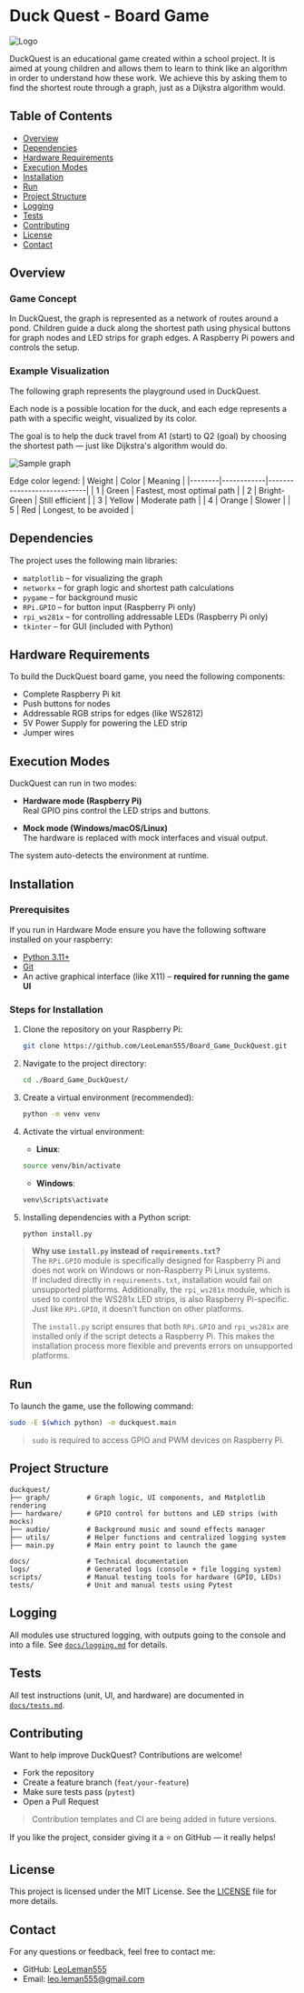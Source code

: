 # Duck Quest - Board Game

![Logo](./duckquest/assets/images/logo.png)

DuckQuest is an educational game created within a school project. It is aimed at young children and allows them to learn to think like an algorithm in order to understand how these work. We achieve this by asking them to find the shortest route through a graph, just as a Dijkstra algorithm would.

## Table of Contents

- [Overview](#overview)
- [Dependencies](#dependencies)
- [Hardware Requirements](#hardware-requirements)
- [Execution Modes](#execution-modes)
- [Installation](#installation)
- [Run](#run)
- [Project Structure](#project-structure)
- [Logging](#logging)
- [Tests](#tests)
- [Contributing](#contributing)
- [License](#license)
- [Contact](#contact)

## Overview

### Game Concept
In DuckQuest, the graph is represented as a network of routes around a pond. Children guide a duck along the shortest path using physical buttons for graph nodes and LED strips for graph edges. A Raspberry Pi powers and controls the setup. 

### Example Visualization
The following graph represents the playground used in DuckQuest.

Each node is a possible location for the duck, and each edge represents a path with a specific weight, visualized by its color.

The goal is to help the duck travel from A1 (start) to Q2 (goal) by choosing the shortest path — just like Dijkstra's algorithm would do.

![Sample graph](./duckquest/assets/images/sample_graph.png)

Edge color legend:
| Weight |    Color   | Meaning                    |
|--------|------------|----------------------------|
|    1   |    Green   | Fastest, most optimal path |
|    2   | Bright-Green | Still efficient            |
|    3   |   Yellow   |	Moderate path              |
|    4   |   Orange   |	Slower                     |
|    5   |     Red    |	Longest, to be avoided     |

## Dependencies

The project uses the following main libraries:

- `matplotlib` – for visualizing the graph
- `networkx` – for graph logic and shortest path calculations
- `pygame` – for background music
- `RPi.GPIO` – for button input (Raspberry Pi only)
- `rpi_ws281x` – for controlling addressable LEDs (Raspberry Pi only)
- `tkinter` – for GUI (included with Python)

## Hardware Requirements
To build the DuckQuest board game, you need the following components:

- Complete Raspberry Pi kit
- Push buttons for nodes
- Addressable RGB strips for edges (like WS2812)
- 5V Power Supply for powering the LED strip
- Jumper wires

## Execution Modes

DuckQuest can run in two modes:

- **Hardware mode (Raspberry Pi)**  
  Real GPIO pins control the LED strips and buttons.

- **Mock mode (Windows/macOS/Linux)**  
  The hardware is replaced with mock interfaces and visual output.

The system auto-detects the environment at runtime.

## Installation

### Prerequisites

If you run in Hardware Mode ensure you have the following software installed on your raspberry:

- [Python 3.11+](https://www.python.org/)
- [Git](https://git-scm.com/)
- An active graphical interface (like X11) – **required for running the game UI**

### Steps for Installation

1. Clone the repository on your Raspberry Pi:
   ```bash
   git clone https://github.com/LeoLeman555/Board_Game_DuckQuest.git
   ```

2. Navigate to the project directory:
   ```bash
   cd ./Board_Game_DuckQuest/
   ```

3. Create a virtual environment (recommended):
   ```bash
   python -m venv venv
   ```

4. Activate the virtual environment:
   - **Linux**:
   ```bash
   source venv/bin/activate
   ```
   - **Windows**:
   ```powershell
   venv\Scripts\activate
   ```

5. Installing dependencies with a Python script:
   ```bash
   python install.py
   ```

> **Why use `install.py` instead of `requirements.txt`?**  
> The `RPi.GPIO` module is specifically designed for Raspberry Pi and does not work on Windows or non-Raspberry Pi Linux systems.  
> If included directly in `requirements.txt`, installation would fail on unsupported platforms. 
> Additionally, the `rpi_ws281x` module, which is used to control the WS281x LED strips, is also Raspberry Pi-specific. Just like `RPi.GPIO`, it doesn't function on other platforms.
>  
> The `install.py` script ensures that both `RPi.GPIO` and `rpi_ws281x` are installed only if the script detects a Raspberry Pi. This makes the installation process more flexible and prevents errors on unsupported platforms.

## Run
To launch the game, use the following command:
```bash
sudo -E $(which python) -m duckquest.main
```

> `sudo` is required to access GPIO and PWM devices on Raspberry Pi.


## Project Structure

```plaintext
duckquest/
├── graph/         # Graph logic, UI components, and Matplotlib rendering
├── hardware/      # GPIO control for buttons and LED strips (with mocks)
├── audio/         # Background music and sound effects manager
├── utils/         # Helper functions and centralized logging system
├── main.py        # Main entry point to launch the game

docs/              # Technical documentation
logs/              # Generated logs (console + file logging system)
scripts/           # Manual testing tools for hardware (GPIO, LEDs)
tests/             # Unit and manual tests using Pytest
```

## Logging

All modules use structured logging, with outputs going to the console and into a file. See [`docs/logging.md`](./docs/logging.md) for details.

## Tests

All test instructions (unit, UI, and hardware) are documented in [`docs/tests.md`](./docs/tests.md).

## Contributing

Want to help improve DuckQuest? Contributions are welcome!

- Fork the repository
- Create a feature branch (`feat/your-feature`)
- Make sure tests pass (`pytest`)
- Open a Pull Request

> Contribution templates and CI are being added in future versions.

If you like the project, consider giving it a ⭐️ on GitHub — it really helps!

## License

This project is licensed under the MIT License. See the [LICENSE](LICENSE) file for more details.

## Contact

For any questions or feedback, feel free to contact me:

- GitHub: [LeoLeman555](https://github.com/LeoLeman555)
- Email: leo.leman555@gmail.com
